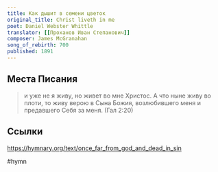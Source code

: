 ```yaml
---
title: Как дышит в семени цветок
original_title: Christ liveth in me
poet: Daniel Webster Whittle
translator: [[Проханов Иван Степанович]]
composer: James McGranahan
song_of_rebirth: 700
published: 1891
---
```

## Места Писания

> и уже не я живу, но живет во мне Христос. А что ныне живу во плоти, то живу верою в Сына Божия, возлюбившего меня и предавшего Себя за меня.
> (Гал 2:20)

## Ссылки

https://hymnary.org/text/once_far_from_god_and_dead_in_sin

#hymn 